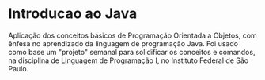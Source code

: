 # Introducao ao Java
Aplicação dos conceitos básicos de Programação Orientada a Objetos, com ênfesa no aprendizado da linguagem de programação Java. Foi usado como base um "projeto" semanal para solidificar os conceitos e comandos, na disciplina de Linguagem de Programação I, no Instituto Federal de São Paulo.

